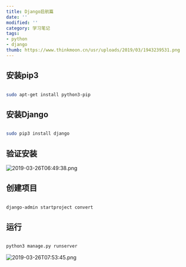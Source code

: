 ```yaml
---
title: Django启航篇
date: ''
modified: ''
category: 学习笔记
tags:
- python
- django
thumb: https://www.thinkmoon.cn/usr/uploads/2019/03/1943239531.png
---
```


## 安装pip3
```bash
sudo apt-get install python3-pip
```

## 安装Django
```bash
sudo pip3 install django
```

## 验证安装
![2019-03-26T06:49:38.png][1]

## 创建项目
```bash
django-admin startproject convert
```

## 运行
```bash
python3 manage.py runserver
```
![2019-03-26T07:53:45.png][2]


  [1]: https://www.thinkmoon.cn/usr/uploads/2019/03/1336236897.png
  [2]: https://www.thinkmoon.cn/usr/uploads/2019/03/1943239531.png